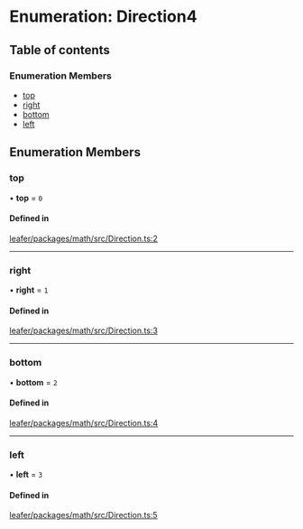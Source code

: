# Enumeration: Direction4

## Table of contents

### Enumeration Members

- [top](Direction4.md#top)
- [right](Direction4.md#right)
- [bottom](Direction4.md#bottom)
- [left](Direction4.md#left)

## Enumeration Members

### top

• **top** = ``0``

#### Defined in

[leafer/packages/math/src/Direction.ts:2](https://github.com/leaferjs/leafer/blob/a165a56/packages/math/src/Direction.ts#L2)

___

### right

• **right** = ``1``

#### Defined in

[leafer/packages/math/src/Direction.ts:3](https://github.com/leaferjs/leafer/blob/a165a56/packages/math/src/Direction.ts#L3)

___

### bottom

• **bottom** = ``2``

#### Defined in

[leafer/packages/math/src/Direction.ts:4](https://github.com/leaferjs/leafer/blob/a165a56/packages/math/src/Direction.ts#L4)

___

### left

• **left** = ``3``

#### Defined in

[leafer/packages/math/src/Direction.ts:5](https://github.com/leaferjs/leafer/blob/a165a56/packages/math/src/Direction.ts#L5)
